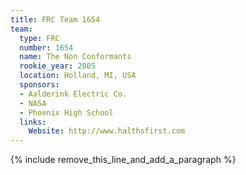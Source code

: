 ```yaml
---
title: FRC Team 1654
team:
  type: FRC
  number: 1654
  name: The Non Conformants
  rookie_year: 2005
  location: Holland, MI, USA
  sponsors:
  - Aalderink Electric Co.
  - NASA
  - Phoenix High School
  links:
    Website: http://www.halthsfirst.com
---
```


{% include remove_this_line_and_add_a_paragraph %}